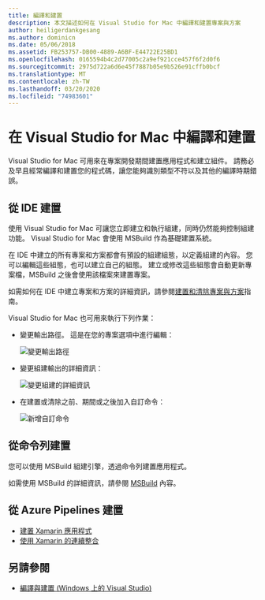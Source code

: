 ```yaml
---
title: 編譯和建置
description: 本文描述如何在 Visual Studio for Mac 中編譯和建置專案與方案
author: heiligerdankgesang
ms.author: dominicn
ms.date: 05/06/2018
ms.assetid: FB253757-DB00-4889-A6BF-E44722E25BD1
ms.openlocfilehash: 0165594b4c2d77005c2a9ef921cce457f6f2d0f6
ms.sourcegitcommit: 2975d722a6d6e45f7887b05e9b526e91cffb0bcf
ms.translationtype: MT
ms.contentlocale: zh-TW
ms.lasthandoff: 03/20/2020
ms.locfileid: "74983601"
---
```

# <a name="compiling-and-building-in-visual-studio-for-mac"></a>在 Visual Studio for Mac 中編譯和建置

Visual Studio for Mac 可用來在專案開發期間建置應用程式和建立組件。 請務必及早且經常編譯和建置您的程式碼，讓您能夠識別類型不符以及其他的編譯時期錯誤。

## <a name="building-from-the-ide"></a>從 IDE 建置

使用 Visual Studio for Mac 可讓您立即建立和執行組建，同時仍然能夠控制組建功能。 Visual Studio for Mac 會使用 MSBuild 作為基礎建置系統。

在 IDE 中建立的所有專案和方案都會有預設的組建組態，以定義組建的內容。 您可以編輯這些組態，也可以建立自己的組態。 建立或修改這些組態會自動更新專案檔，MSBuild 之後會使用該檔案來建置專案。

如需如何在 IDE 中建立專案和方案的詳細資訊，請參閱[建置和清除專案與方案](building-and-cleaning-projects-and-solutions.md)指南。

Visual Studio for Mac 也可用來執行下列作業：

* 變更輸出路徑。 這是在您的專案選項中進行編輯：

    ![變更輸出路徑](media/compiling-and-building-image4.png)

* 變更組建輸出的詳細資訊：

    ![變更組建的詳細資訊](media/compiling-and-building-image5.png)

* 在建置或清除之前、期間或之後加入自訂命令：

    ![新增自訂命令](media/compiling-and-building-image6.png)

## <a name="building-from-command-line"></a>從命令列建置

您可以使用 MSBuild 組建引擎，透過命令列建置應用程式。

如需使用 MSBuild 的詳細資訊，請參閱 [MSBuild](/visualstudio/msbuild/msbuild) 內容。

## <a name="building-from-azure-pipelines"></a>從 Azure Pipelines 建置

* [建置 Xamarin 應用程式](/vsts/pipelines/apps/mobile/xamarin?view=vsts&tabs=vsts)
* [使用 Xamarin 的連續整合](https://developer.xamarin.com/guides/cross-platform/ci/)

## <a name="see-also"></a>另請參閱

- [編譯與建置 (Windows 上的 Visual Studio)](/visualstudio/ide/compiling-and-building-in-visual-studio)